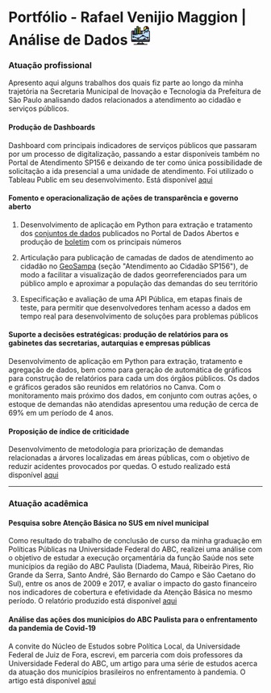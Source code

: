 # Portfólio - Rafael Venijio Maggion | Análise de Dados <img src="https://github.com/rafaelmaggion/portfolio/blob/main/imagens/monitor.png" width="38">

### Atuação profissional

Apresento aqui alguns trabalhos dos quais fiz parte ao longo da minha trajetória na Secretaria Municipal de Inovação e Tecnologia da Prefeitura de São Paulo analisando dados relacionados a atendimento ao cidadão e serviços públicos.

#### Produção de Dashboards

Dashboard com principais indicadores de serviços públicos que passaram por um processo de digitalização, passando a estar disponíveis também no Portal de Atendimento SP156 e deixando de ter como única possibilidade de solicitação a ida presencial a uma unidade de atendimento. Foi utilizado o Tableau Public em seu desenvolvimento. Está disponível [aqui](https://public.tableau.com/profile/rafael.venijio.maggion#!/vizhome/PaineldeDigitalizaoverso4_0/Digitalizao?publish=yes)

#### Fomento e operacionalização de ações de transparência e governo aberto

1. Desenvolvimento de aplicação em Python para extração e tratamento dos [conjuntos de dados](http://dados.prefeitura.sp.gov.br/dataset/dados-do-sp156#:~:text=Os%20dados%20do%20SP156%20referem,de%20problemas%20existentes%20na%20cidade.) publicados no Portal de Dados Abertos e produção de [boletim](http://dados.prefeitura.sp.gov.br/dataset/dados-do-sp156/resource/893f3236-cfea-4f99-b946-d02c6d5dfd31) com os principais números

2. Articulação para publicação de camadas de dados de atendimento ao cidadão no [GeoSampa](http://geosampa.prefeitura.sp.gov.br/PaginasPublicas/_SBC.aspx) (seção "Atendimento ao Cidadão SP156"), de modo a facilitar a visualização de dados georreferenciados para um público amplo e aproximar a população das demandas do seu território

3. Especificação e avaliação de uma API Pública, em etapas finais de teste, para permitir que desenvolvedores tenham acesso a dados em tempo real para desenvolvimento de soluções para problemas públicos 

#### Suporte a decisões estratégicas: produção de relatórios para os gabinetes das secretarias, autarquias e empresas públicas

Desenvolvimento de aplicação em Python para extração, tratamento e agregação de dados, bem como para geração de automática de gráficos para construção de relatórios para cada um dos órgãos públicos. Os dados e gráficos gerados são reunidos em relatórios no Canva. Com o monitoramento mais próximo dos dados, em conjunto com outras ações, o estoque de demandas não atendidas apresentou uma redução de cerca de 69% em um período de 4 anos.

#### Proposição de índice de criticidade

Desenvolvimento de metodologia para priorização de demandas relacionadas a árvores localizadas em áreas públicas, com o objetivo de reduzir acidentes provocados por quedas. O estudo realizado está disponível [aqui](https://drive.google.com/file/d/1ZhwWKLPlrIYOofxAVL7Tq5_OFiZqsiBr/view?usp=sharing )

------------------------

### Atuação acadêmica

#### Pesquisa sobre Atenção Básica no SUS em nível municipal

Como resultado do trabalho de conclusão de curso da minha graduação em Políticas Públicas na Universidade Federal do ABC, realizei uma análise com o objetivo de estudar a execução orçamentária da função Saúde nos sete municípios da região do ABC Paulista (Diadema, Mauá, Ribeirão Pires, Rio Grande da Serra, Santo André, São Bernardo do Campo e
São Caetano do Sul), entre os anos de 2009 e 2017, e avaliar o impacto do gasto financeiro nos indicadores de cobertura e efetividade da Atenção Básica no mesmo período. O relatório produzido está disponível [aqui](https://drive.google.com/file/d/1iB0X6gPvRdodSeXBc3idywGo-COFA9Rs/view)

#### Análise das ações dos municípios do ABC Paulista para o enfrentamento da pandemia de Covid-19

A convite do Núcleo de Estudos sobre Política Local, da Universidade Federal de Juiz de Fora, escrevi, em parceria com dois professores da Universidade Federal do ABC, um artigo para uma série de estudos acerca da atuação dos municípios brasileiros no enfrentamento à pandemia. O artigo está disponível [aqui](https://nepolufjf.wordpress.com/2020/05/20/governos-municipais-em-cooperacao-para-o-enfrentamento-da-covid-19-o-caso-do-abc-paulista/?fbclid=IwAR3Q1S3jPUkyv92k3e1Tbg0EVDNe87TIZP9Vm9YJKNhBe9nwNKn_CCUcpDY)
